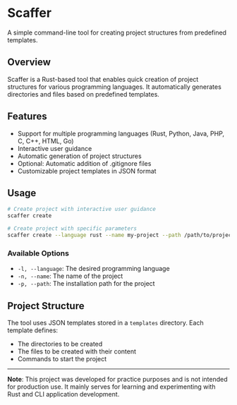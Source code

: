 # Scaffer

A simple command-line tool for creating project structures from predefined templates.

## Overview

Scaffer is a Rust-based tool that enables quick creation of project structures for various programming languages. It automatically generates directories and files based on predefined templates.

## Features

- Support for multiple programming languages (Rust, Python, Java, PHP, C, C++, HTML, Go)
- Interactive user guidance
- Automatic generation of project structures
- Optional: Automatic addition of .gitignore files
- Customizable project templates in JSON format

## Usage

```bash
# Create project with interactive user guidance
scaffer create

# Create project with specific parameters
scaffer create --language rust --name my-project --path /path/to/project
```

### Available Options

- `-l, --language`: The desired programming language
- `-n, --name`: The name of the project
- `-p, --path`: The installation path for the project

## Project Structure

The tool uses JSON templates stored in a `templates` directory. Each template defines:
- The directories to be created
- The files to be created with their content
- Commands to start the project

---

**Note**: This project was developed for practice purposes and is not intended for production use. It mainly serves for learning and experimenting with Rust and CLI application development.
